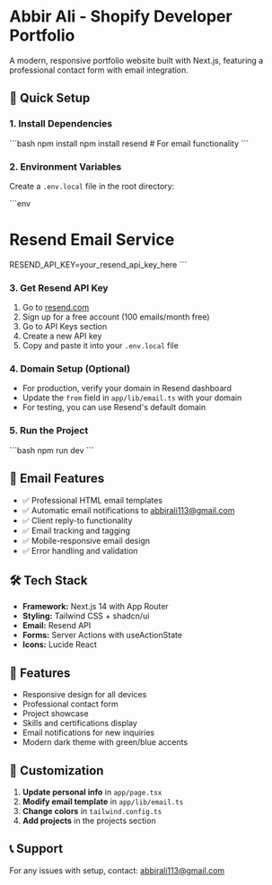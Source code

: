 # Abbir Ali - Shopify Developer Portfolio

A modern, responsive portfolio website built with Next.js, featuring a professional contact form with email integration.

## 🚀 Quick Setup

### 1. Install Dependencies
\`\`\`bash
npm install
npm install resend  # For email functionality
\`\`\`

### 2. Environment Variables
Create a `.env.local` file in the root directory:

\`\`\`env
# Resend Email Service
RESEND_API_KEY=your_resend_api_key_here
\`\`\`

### 3. Get Resend API Key
1. Go to [resend.com](https://resend.com)
2. Sign up for a free account (100 emails/month free)
3. Go to API Keys section
4. Create a new API key
5. Copy and paste it into your `.env.local` file

### 4. Domain Setup (Optional)
- For production, verify your domain in Resend dashboard
- Update the `from` field in `app/lib/email.ts` with your domain
- For testing, you can use Resend's default domain

### 5. Run the Project
\`\`\`bash
npm run dev
\`\`\`

## 📧 Email Features

- ✅ Professional HTML email templates
- ✅ Automatic email notifications to abbirali113@gmail.com
- ✅ Client reply-to functionality
- ✅ Email tracking and tagging
- ✅ Mobile-responsive email design
- ✅ Error handling and validation

## 🛠️ Tech Stack

- **Framework:** Next.js 14 with App Router
- **Styling:** Tailwind CSS + shadcn/ui
- **Email:** Resend API
- **Forms:** Server Actions with useActionState
- **Icons:** Lucide React

## 📱 Features

- Responsive design for all devices
- Professional contact form
- Project showcase
- Skills and certifications display
- Email notifications for new inquiries
- Modern dark theme with green/blue accents

## 🔧 Customization

1. **Update personal info** in `app/page.tsx`
2. **Modify email template** in `app/lib/email.ts`
3. **Change colors** in `tailwind.config.ts`
4. **Add projects** in the projects section

## 📞 Support

For any issues with setup, contact: abbirali113@gmail.com
